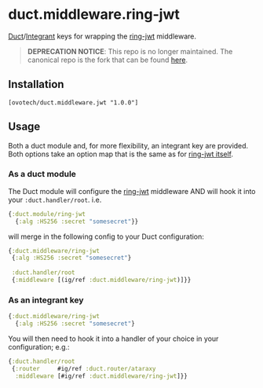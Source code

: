 # duct.middleware.ring-jwt
[Duct](https://github.com/duct-framework)/[Integrant](https://github.com/weavejester/integrant) keys for wrapping
the [ring-jwt](https://github.com/ovotech/ring-jwt) middleware. 

> **DEPRECATION NOTICE**: This repo is no longer maintained. The canonical repo is the fork that can be found [here](https://github.com/kelveden/duct.middleware.ring-jwt).

## Installation
```
[ovotech/duct.middleware.jwt "1.0.0"]
```

## Usage

Both a duct module and, for more flexibility, an integrant key are provided. Both options take an
option map that is the same as for [ring-jwt itself](https://github.com/ovotech/ring-jwt#usage).

### As a duct module

The Duct module will configure the [ring-jwt](https://github.com/ovotech/ring-jwt) middleware AND will hook it into
your `:duct.handler/root`. i.e.

```clj
{:duct.module/ring-jwt
  {:alg :HS256 :secret "somesecret"}} 
```

will merge in the following config to your Duct configuration:

```clj
{:duct.middleware/ring-jwt
 {:alg :HS256 :secret "somesecret"}
 
 :duct.handler/root
 {:middleware [(ig/ref :duct.middleware/ring-jwt)]}}
```

### As an integrant key

```clj
{:duct.middleware/ring-jwt
  {:alg :HS256 :secret "somesecret"}
```

You will then need to hook it into a handler of your choice in your configuration; e.g.:

```clj
{:duct.handler/root
 {:router     #ig/ref :duct.router/ataraxy
  :middleware [#ig/ref :duct.middleware/ring-jwt]}}
```  
